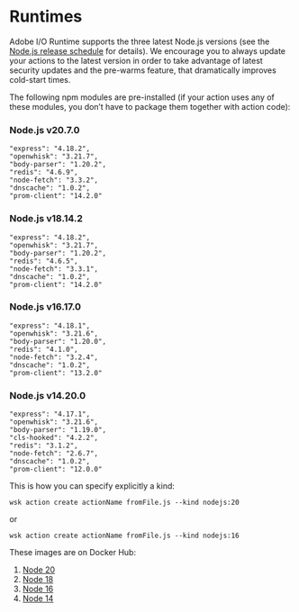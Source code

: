 # Runtimes

Adobe I/O Runtime supports the three latest Node.js versions (see the [Node.js release schedule](https://nodejs.org/en/about/previous-releases#release-schedule) for details). We encourage you to always update your actions to the latest version in order to take advantage of latest security updates and the pre-warms feature, that dramatically improves cold-start times.

The following npm modules are pre-installed (if your action uses any of these modules, you don&rsquo;t have to package them together with action code):

### Node.js v20.7.0

    "express": "4.18.2",
    "openwhisk": "3.21.7",
    "body-parser": "1.20.2",
    "redis": "4.6.9",
    "node-fetch": "3.3.2",
    "dnscache": "1.0.2",
    "prom-client": "14.2.0"

### Node.js v18.14.2

    "express": "4.18.2",
    "openwhisk": "3.21.7",
    "body-parser": "1.20.2",
    "redis": "4.6.5",
    "node-fetch": "3.3.1",
    "dnscache": "1.0.2",
    "prom-client": "14.2.0"

### Node.js v16.17.0

    "express": "4.18.1",
    "openwhisk": "3.21.6",
    "body-parser": "1.20.0",
    "redis": "4.1.0",
    "node-fetch": "3.2.4",
    "dnscache": "1.0.2",
    "prom-client": "13.2.0"

### Node.js v14.20.0

    "express": "4.17.1",
    "openwhisk": "3.21.6",
    "body-parser": "1.19.0",
    "cls-hooked": "4.2.2",
    "redis": "3.1.2",
    "node-fetch": "2.6.7",
    "dnscache": "1.0.2",
    "prom-client": "12.0.0"


This is how you can specify explicitly a kind:
```
wsk action create actionName fromFile.js --kind nodejs:20 
```
or
```
wsk action create actionName fromFile.js --kind nodejs:16 
```
These images are on Docker Hub:
1. [Node 20](https://hub.docker.com/r/adobeapiplatform/adobe-action-nodejs-v20/tags)
2. [Node 18](https://hub.docker.com/r/adobeapiplatform/adobe-action-nodejs-v18/tags)
3. [Node 16](https://hub.docker.com/r/adobeapiplatform/adobe-action-nodejs-v16/tags)
4. [Node 14](https://hub.docker.com/r/adobeapiplatform/adobe-action-nodejs-v14/tags)
